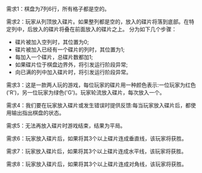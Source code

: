 需求1：棋盘为7列6行，所有格子都是空的。

需求2：玩家从列顶放入碟片。如果整列都是空的，放入的碟片将落到底部。在特定列中，后放入的碟片将叠在前面放入的碟片之上。
分为如下几个步骤：
- 碟片被加入空列时，其位置为0;
- 碟片被加入已经有一个碟片的列时，其位置为1;
- 每加入一个碟片，总碟片数都加1;
- 如果碟片位于棋盘边界外，将引发运行阶段异常;
- 向已满的列中加入碟片时，将引发运行阶段异常。

需求3：这是一款两人玩的游戏，每位玩家的碟片用一种颜色表示:一位玩家为红色 ('R')，另一位玩家为绿色('G')。玩家轮流放入碟片，每次放入一个。

需求4：我们要在玩家放入碟片或发生错误时提供反馈:每当玩家放入碟片后，都使 用输出指出棋盘的状态。

需求5：无法再放入碟片时游戏结束，结果为平局。

需求6：玩家放入碟片后，如果将其3个以上碟片连成垂直线，该玩家将获胜。

需求7：玩家放入碟片后，如果将其3个以上碟片连成水平线，该玩家将获胜。

需求8：玩家放入碟片后，如果将其3个以上碟片连成对角线，该玩家将获胜。

